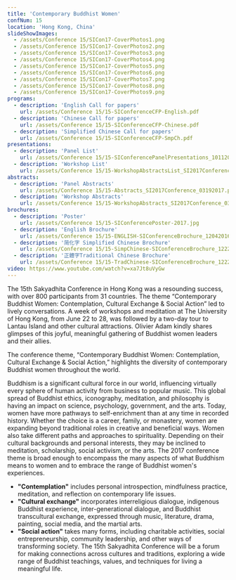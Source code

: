 ```yaml
---
title: 'Contemporary Buddhist Women'
confNum: 15
location: 'Hong Kong, China'
slideShowImages:
  - /assets/Conference 15/SICon17-CoverPhotos1.png
  - /assets/Conference 15/SICon17-CoverPhotos2.png
  - /assets/Conference 15/SICon17-CoverPhotos3.png
  - /assets/Conference 15/SICon17-CoverPhotos4.png
  - /assets/Conference 15/SICon17-CoverPhotos5.png
  - /assets/Conference 15/SICon17-CoverPhotos6.png
  - /assets/Conference 15/SICon17-CoverPhotos7.png
  - /assets/Conference 15/SICon17-CoverPhotos8.png
  - /assets/Conference 15/SICon17-CoverPhotos9.png
programs:
  - description: 'English Call for papers'
    url: /assets/Conference 15/15-SIConferenceCFP-English.pdf
  - description: 'Chinese Call for papers'
    url: /assets/Conference 15/15-SIConferenceCFP-Chinese.pdf
  - description: 'Simplified Chinese Call for papers'
    url: /assets/Conference 15/15-SIConferenceCFP-SmpCh.pdf
presentations:
  - description: 'Panel List'
    url: /assets/Conference 15/15-SIConferencePanelPresentations_10112016.pdf
  - description: 'Workshop List'
    url: /assets/Conference 15/15-WorkshopAbstractsList_SI2017Conference_03192017.pdf
abstracts:
  - description: 'Panel Abstracts'
    url: /assets/Conference 15/15-Abstracts_SI2017Conference_03192017.pdf
  - description: 'Workshop Abstracts'
    url: /assets/Conference 15/15-WorkshopAbstracts_SI2017Conference_03192017.pdf
brochures:
  - description: 'Poster'
    url: /assets/Conference 15/15-SIConferencePoster-2017.jpg
  - description: 'English Brochure'
    url: /assets/Conference 15/15-ENGLISH-SIConferenceBrochure_12042016.pdf
  - description: '简化字 Simplified Chinese Brochure'
    url: /assets/Conference 15/15-SimpChinese-SIConferenceBrochure_12222016.pdf
  - description: '正體字Traditional Chinese Brochure'
    url: /assets/Conference 15/15-TradChinese-SIConferenceBrochure_12222016.pdf
video: https://www.youtube.com/watch?v=xa7Jt8uVyGw
---
```


The 15th Sakyadhita Conference in Hong Kong was a resounding success, with over 800 participants from 31 countries. The theme &ldquo;Contemporary Buddhist Women: Contemplation, Cultural Exchange &amp; Social Action&rdquo; led to lively conversations. A week of workshops and meditation at The University of Hong Kong, from June 22 to 28, was followed by a two-day tour to Lantau Island and other cultural attractions. Olivier Adam kindly shares glimpses of this joyful, meaningful gathering of Buddhist women leaders and their allies.

The conference theme, &ldquo;Contemporary Buddhist Women: Contemplation, Cultural Exchange &amp; Social Action,&rdquo; highlights the diversity of contemporary Buddhist women throughout the world.

Buddhism is a significant cultural force in our world, influencing virtually every sphere of human activity from business to popular music. This global spread of Buddhist ethics, iconography, meditation, and philosophy is having an impact on science, psychology, government, and the arts. Today, women have more pathways to self-enrichment than at any time in recorded history. Whether the choice is a career, family, or monastery, women are expanding beyond traditional roles in creative and beneficial ways. Women also take different paths and approaches to spirituality. Depending on their cultural backgrounds and personal interests, they may be inclined to meditation, scholarship, social activism, or the arts. The 2017 conference theme is broad enough to encompass the many aspects of what Buddhism means to women and to embrace the range of Buddhist women&apos;s experiences.

* **&quot;Contemplation&quot;** includes personal introspection, mindfulness practice, meditation, and reflection on contemporary life issues.
* **&quot;Cultural exchange&quot;** incorporates interreligious dialogue, indigenous Buddhist experience, inter-generational dialogue, and Buddhist transcultural exchange, expressed through music, literature, drama, painting, social media, and the martial arts.
* **&quot;Social action&quot;** takes many forms, including charitable activities, social entrepreneurship, community leadership, and other ways of transforming society. The 15th Sakyadhita Conference will be a forum for making connections across cultures and traditions, exploring a wide range of Buddhist teachings, values, and techniques for living a meaningful life.
